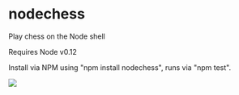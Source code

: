 # nodechess
Play chess on the Node shell

Requires Node v0.12

Install via NPM using "npm install nodechess", runs via "npm test".

![](https://cloud.githubusercontent.com/assets/8717720/6568580/8faa1b34-c6b0-11e4-954b-7e58a42ab8d1.png)
